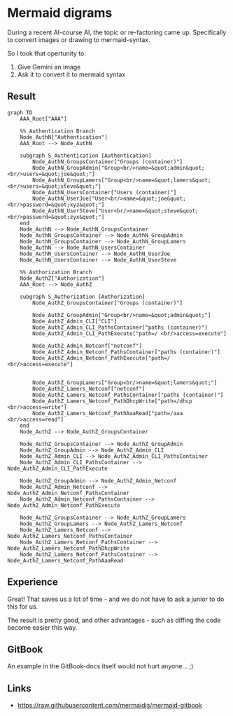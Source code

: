 

# Mermaid digrams

During a recent AI-course AI, the topic or re-factoring came up.
Specifically to convert images or drawing to mermaid-syntax.

So I took that opertunity to:

1. Give Gemini an image
2. Ask it to convert it to mermaid syntax

## Result

```mermaid
graph TD
    AAA_Root["AAA"]

    %% Authentication Branch
    Node_AuthN["Authentication"]
    AAA_Root --> Node_AuthN

    subgraph S_Authentication [Authentication]
        Node_AuthN_GroupsContainer["Groups (container)"]
        Node_AuthN_GroupAdmin["Group<br/>name=&quot;admin&quot;<br/>users=&quot;joe&quot;"]
        Node_AuthN_GroupLamers["Group<br/>name=&quot;lamers&quot;<br/>users=&quot;steve&quot;"]
        Node_AuthN_UsersContainer["Users (container)"]
        Node_AuthN_UserJoe["User<br/>name=&quot;joe&quot;<br/>password=&quot;xyz&quot;"]
        Node_AuthN_UserSteve["User<br/>name=&quot;steve&quot;<br/>password=&quot;zyx&quot;"]
    end
    Node_AuthN --> Node_AuthN_GroupsContainer
    Node_AuthN_GroupsContainer --> Node_AuthN_GroupAdmin
    Node_AuthN_GroupsContainer --> Node_AuthN_GroupLamers
    Node_AuthN --> Node_AuthN_UsersContainer
    Node_AuthN_UsersContainer --> Node_AuthN_UserJoe
    Node_AuthN_UsersContainer --> Node_AuthN_UserSteve

    %% Authorization Branch
    Node_AuthZ["Authorization"]
    AAA_Root --> Node_AuthZ

    subgraph S_Authorization [Authorization]
        Node_AuthZ_GroupsContainer["Groups (container)"]

        Node_AuthZ_GroupAdmin["Group<br/>name=&quot;admin&quot;"]
        Node_AuthZ_Admin_CLI["CLI"]
        Node_AuthZ_Admin_CLI_PathsContainer["paths (container)"]
        Node_AuthZ_Admin_CLI_PathExecute["path=/ <br/>access=execute"]

        Node_AuthZ_Admin_Netconf["netconf"]
        Node_AuthZ_Admin_Netconf_PathsContainer["paths (container)"]
        Node_AuthZ_Admin_Netconf_PathExecute["path=/ <br/>access=execute"]


        Node_AuthZ_GroupLamers["Group<br/>name=&quot;lamers&quot;"]
        Node_AuthZ_Lamers_Netconf["netconf"]
        Node_AuthZ_Lamers_Netconf_PathsContainer["paths (container)"]
        Node_AuthZ_Lamers_Netconf_PathDhcpWrite["path=/dhcp <br/>access=write"]
        Node_AuthZ_Lamers_Netconf_PathAaaRead["path=/aaa <br/>access=read"]
    end
    Node_AuthZ --> Node_AuthZ_GroupsContainer

    Node_AuthZ_GroupsContainer --> Node_AuthZ_GroupAdmin
    Node_AuthZ_GroupAdmin --> Node_AuthZ_Admin_CLI
    Node_AuthZ_Admin_CLI --> Node_AuthZ_Admin_CLI_PathsContainer
    Node_AuthZ_Admin_CLI_PathsContainer --> Node_AuthZ_Admin_CLI_PathExecute

    Node_AuthZ_GroupAdmin --> Node_AuthZ_Admin_Netconf
    Node_AuthZ_Admin_Netconf --> Node_AuthZ_Admin_Netconf_PathsContainer
    Node_AuthZ_Admin_Netconf_PathsContainer --> Node_AuthZ_Admin_Netconf_PathExecute

    Node_AuthZ_GroupsContainer --> Node_AuthZ_GroupLamers
    Node_AuthZ_GroupLamers --> Node_AuthZ_Lamers_Netconf
    Node_AuthZ_Lamers_Netconf --> Node_AuthZ_Lamers_Netconf_PathsContainer
    Node_AuthZ_Lamers_Netconf_PathsContainer --> Node_AuthZ_Lamers_Netconf_PathDhcpWrite
    Node_AuthZ_Lamers_Netconf_PathsContainer --> Node_AuthZ_Lamers_Netconf_PathAaaRead
```

## Experience

Great! That saves us a lot of time - and we do not have to ask a junior to do
this for us.

The result is pretty good, and other advantages - such as diffing the code
become easier this way.

## GitBook

An example in the GitBook-docs itself would not hurt anyone... ;)

## Links

- https://raw.githubusercontent.com/mermaidjs/mermaid-gitbook